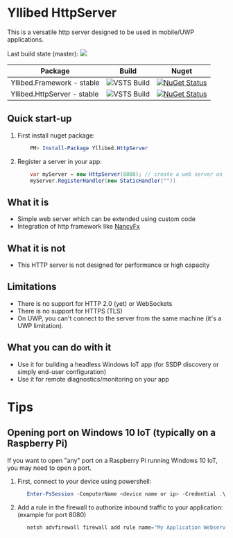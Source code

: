 # Yllibed HttpServer
This is a versatile http server designed to be used in mobile/UWP applications.

Last build state (master): ![](https://carldebilly.visualstudio.com/_apis/public/build/definitions/66b77220-645e-4483-808e-0e5a63ea38ff/1/badge)

| Package |  Build | Nuget |
| -- | -- | -- |
| Yllibed.Framework - stable | ![VSTS Build](https://carldebilly.visualstudio.com/_apis/public/build/definitions/66b77220-645e-4483-808e-0e5a63ea38ff/1/badge) | [![NuGet Status](http://img.shields.io/nuget/v/Yllibed.Framework.svg?style=flat)](https://www.nuget.org/packages/Yllibed.Framework/) |
| Yllibed.HttpServer - stable | ![VSTS Build](https://carldebilly.visualstudio.com/_apis/public/build/definitions/66b77220-645e-4483-808e-0e5a63ea38ff/1/badge) | [![NuGet Status](http://img.shields.io/nuget/v/Yllibed.HttpServer.svg?style=flat)](https://www.nuget.org/packages/Yllibed.HttpServer/) |

## Quick start-up

1. First install nuget package:
	``` powershell
		PM> Install-Package Yllibed.HttpServer 
	```

2. Register a server in your app:
	``` csharp
		var myServer = new HttpServer(8080); // create a web server on port 8080
		myServer.RegisterHandler(new StaticHandler(""))
	```

## What it is
* Simple web server which can be extended using custom code
* Integration of http framework like [NancyFx](http://nancyfx.org/)

## What it is not
* This HTTP server is not designed for performance or high capacity

## Limitations
* There is no support for HTTP 2.0 (yet) or WebSockets
* There is no support for HTTPS (TLS)
* On UWP, you can't connect to the server from the same machine (it's a UWP limitation).

## What you can do with it
* Use it for building a headless Windows IoT app (for SSDP discovery or simply end-user configuration)
* Use it for remote diagnostics/monitoring on your app

# Tips

## Opening port on Windows 10 IoT (typically on a Raspberry Pi)
If you want to open "any" port on a Raspberry Pi running Windows 10 IoT, you may
need to open a port.

1. First, connect to your device using powershell:
   ``` powershell
      Enter-PsSession -ComputerName <device name or ip> -Credential .\Administrator
   ```
2. Add a rule in the firewall to authorize inbound traffic to your application: (example for port 8080)
   ``` powershell
      netsh advfirewall firewall add rule name="My Application Webserver" dir=in action=allow protocol=TCP localport=8080
   ```
